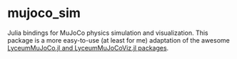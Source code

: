 # mujoco_sim
Julia bindings for MuJoCo physics simulation and visualization. This package is a more easy-to-use (at least for me) adaptation of the awesome [LyceumMuJoCo.jl and LyceumMuJoCoViz.jl packages](https://docs.lyceum.ml/dev/).